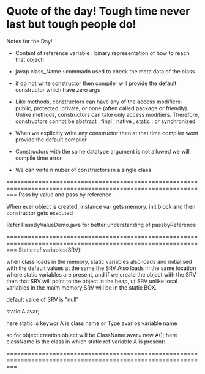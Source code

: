 Quote of the day!
Tough time never last but tough people do!
===============================================================================================================

Notes for the Day!

- Content of reference variable : binary representation of how to reach that object!

- javap class_Name : commadn used to check the meta data of the class

- if do not write constructor then compiler will provide the default constructor which have zero args
- Like methods, constructors can have any of the access modifiers: public, protected, private, or none (often 
  called package or friendly). Unlike methods, constructors can take only access modifiers. Therefore,    constructors cannot be abstract , final , native , static , or synchronized.

- When we explicitly write any constructor then at that time compiler wont provide the default compiler
- Constructors with the same datatype argument is not allowed we will compile time error
- We can write n nuber of constructors in a single class

===============================================================================================================
Pass by value and pass by reference

When ever object is created, instance var gets memory, init block and then constructor gets executed

Refer PassByValueDemo.java for better understanding of passbyReference 

===============================================================================================================
Static ref variables(SRV):

when class loads in the memory, static variables also loads and initialised with the default values at the same the SRV Also loads in the same location where static variables are present, and if we create the object with the SRV then that SRV will point to the object in the heap,  ut SRV unlike local variables in the  maim memory,SRV will be in the static BOX.

default value of SRV is "null"

static A avar;

here static is keywor
A is class name or Type
avar os variable name

so for object creation object will be ClassName.avar= new A();
here className is the class in which static ref variable A is present:

===============================================================================================================






